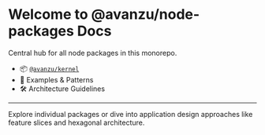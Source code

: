 # Welcome to @avanzu/node-packages Docs

Central hub for all node packages in this monorepo.

- 📦 [`@avanzu/kernel`](./kernel/1%20-%20Welcome/1-intro.md)
- 🧪 Examples & Patterns
- 🛠 Architecture Guidelines

---
Explore individual packages or dive into application design approaches like feature slices and hexagonal architecture.
